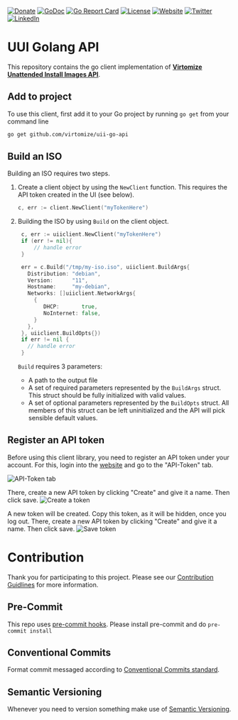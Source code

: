 [![Donate](https://img.shields.io/badge/Donate-PayPal-green.svg)](https://www.paypal.com/cgi-bin/webscr?cmd=_s-xclick&hosted_button_id=VBXHBYFU44T5W&source=url)
[![GoDoc](https://img.shields.io/badge/godoc-reference-green.svg)](https://godoc.org/github.com/Virtomize/uii-go-api)
[![Go Report Card](https://goreportcard.com/badge/github.com/Virtomize/uii-go-api)](https://goreportcard.com/report/github.com/virtomize/uii-go-api)
[![License](https://img.shields.io/badge/license-MIT-blue.svg)](https://github.com/virtomize/uii-go-api/blob/master/LICENSE)
[![Website](https://img.shields.io/badge/%40-Virtomize-%231e828c)](https://virtomize.com)
[![Twitter](https://badgen.net/badge/icon/twitter?icon=twitter&label)](https://twitter.com/virtomize)
[![LinkedIn](https://img.shields.io/badge/linkedIn-%20-blue.svg?style=social&logo=linkedin)](https://www.linkedin.com/company/virtomize/)

# UUI Golang API
This repository contains the go client implementation of [**Virtomize Unattended Install Images API**](https://uii.virtomize.com/).

## Add to project

To use this client, first add it to your Go project by running `go get` from your command line

``` bash 
go get github.com/virtomize/uii-go-api
```

## Build an ISO
Building an ISO requires two steps.
1. Create a client object by using the `NewClient` function. 
This requires the API token created in the UI (see below). 

    ```go
    c, err := client.NewClient("myTokenHere")
    ```

2. Building the ISO by using `Build` on the client object. 
    ```go
     c, err := uiiclient.NewClient("myTokenHere")
     if (err != nil){
         // handle error
     }
   
     err = c.Build("/tmp/my-iso.iso", uiiclient.BuildArgs{
       Distribution: "debian",
       Version:      "11",
       Hostname:     "my-debian",
       Networks: []uiiclient.NetworkArgs{
         {
            DHCP:       true,
            NoInternet: false,
         }
       },
     }, uiiclient.BuildOpts{})
     if err != nil {
       // handle error
     }
   ```
   
   `Build` requires 3 parameters: 
   - A path to the output file
   - A set of required parameters represented by the `BuildArgs` struct. 
    This struct should be fully initialized with valid values.
   - A set of optional parameters represented by the `BuildOpts` struct.
   All members of this struct can be left uninitialized and the API will pick sensible default values.

## Register an API token
Before using this client library, you need to register an API token under your account.
For this, login into the [website](https://uii.virtomize.com/) and go to the "API-Token" tab.

![API-Token tab](https://github.com/Virtomize/uii-go-api/blob/master/doc/api-token.png "API-Token tab")

There, create a new API token by clicking "Create" and give it a name. Then click save.
![Create a token](https://github.com/Virtomize/uii-go-api/blob/master/doc/api-token-create.png "Create a token")

A new token will be created.
Copy this token, as it will be hidden, once you log out.
There, create a new API token by clicking "Create" and give it a name. Then click save.
![Save token](https://github.com/Virtomize/uii-go-api/blob/master/doc/api-token-created.png "Save token")

# Contribution

Thank you for participating to this project.
Please see our [Contribution Guidlines](https://github.com/virtomize/uii-go-api/blob/master/CONTRIBUTING.md) for more information.

## Pre-Commit

This repo uses [pre-commit hooks](https://pre-commit.com/). Please install pre-commit and do `pre-commit install`

## Conventional Commits

Format commit messaged according to [Conventional Commits standard](https://www.conventionalcommits.org/en/v1.0.0/).

## Semantic Versioning

Whenever you need to version something make use of [Semantic Versioning](https://semver.org).
